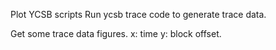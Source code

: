 

Plot YCSB scripts 
Run ycsb trace code to generate trace data.

Get some trace data figures.
x: time
y: block offset.

